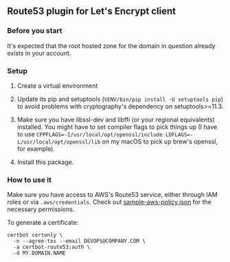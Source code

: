 ## Route53 plugin for Let's Encrypt client

### Before you start

It's expected that the root hosted zone for the domain in question already
exists in your account.

### Setup

1. Create a virtual environment

2. Update its pip and setuptools (`VENV/bin/pip install -U setuptools pip`)
to avoid problems with cryptography's dependency on setuptools>=11.3.

3. Make sure you have libssl-dev and libffi (or your regional equivalents)
installed. You might have to set compiler flags to pick things up (I have to
use `CPPFLAGS=-I/usr/local/opt/openssl/include
LDFLAGS=-L/usr/local/opt/openssl/lib` on my macOS to pick up brew's openssl,
for example).

4. Install this package.

### How to use it

Make sure you have access to AWS's Route53 service, either through IAM roles or
via `.aws/credentials`. Check out
[sample-aws-policy.json](examples/sample-aws-policy.json) for the necessary permissions.

To generate a certificate:
```
certbot certonly \
  -n --agree-tos --email DEVOPS@COMPANY.COM \
  -a certbot-route53:auth \
  -d MY.DOMAIN.NAME
```
